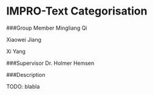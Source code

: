 IMPRO-Text Categorisation
=========

###Group Member
Mingliang Qi

Xiaowei Jiang

Xi Yang

###Supervisor
Dr. Holmer Hemsen


###Description

TODO: blabla
